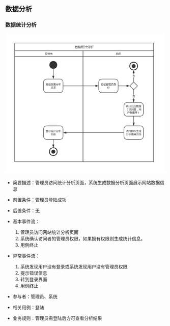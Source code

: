 ## 数据分析

### 数据统计分析

![数据统计分析](.\img\analyse.jpg)


- 简要描述：管理员访问统计分析页面，系统生成数据分析页面展示网站数据信息
- 前置条件：管理员登陆成功
- 后置条件：无
- 基本事件流：

  1. 管理员访问网站统计分析页面
  2. 系统确认访问者的管理员权限，如果拥有权限则生成统计信息。
  3. 用例终止
- 异常事件流：

  1. 系统发现用户没有登录或系统发现用户没有管理员权限
  2. 提示错误信息
  3. 转到登录界面
  4. 用例终止
- 参与者：管理员、系统
- 相关用例：登陆
- 业务规则：管理员需登陆后方可查看分析结果
